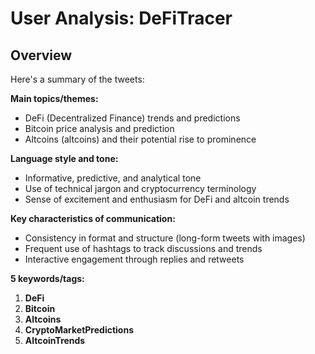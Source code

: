 # User Analysis: DeFiTracer

## Overview

Here's a summary of the tweets:

**Main topics/themes:**

* DeFi (Decentralized Finance) trends and predictions
* Bitcoin price analysis and prediction
* Altcoins (altcoins) and their potential rise to prominence

**Language style and tone:**

* Informative, predictive, and analytical tone
* Use of technical jargon and cryptocurrency terminology
* Sense of excitement and enthusiasm for DeFi and altcoin trends

**Key characteristics of communication:**

* Consistency in format and structure (long-form tweets with images)
* Frequent use of hashtags to track discussions and trends
* Interactive engagement through replies and retweets

**5 keywords/tags:**

1. **DeFi**
2. **Bitcoin**
3. **Altcoins**
4. **CryptoMarketPredictions**
5. **AltcoinTrends**